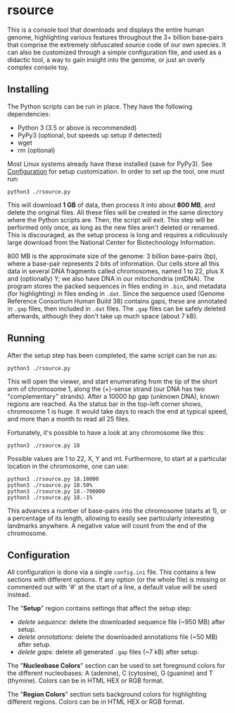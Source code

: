 # rsource

This is a console tool that downloads and displays the entire human genome,
highlighting various features throughout the 3+ billion base-pairs that comprise
the extremely obfuscated source code of our own species. It can also be customized
through a simple configuration file, and used as a didactic tool, a way to gain
insight into the genome, or just an overly complex console toy.

## Installing
The Python scripts can be run in place. They have the following dependencies:
 * Python 3 (3.5 or above is recommended)
 * PyPy3 (optional, but speeds up setup if detected)
 * wget
 * rm (optional)

Most Linux systems already have these installed (save for PyPy3).
See [Configuration](#configuration) for setup customization. In order to set up the tool, one must run:

    python3 ./rsource.py

This will download **1 GB** of data, then process it into about **800 MB**, and
delete the original files. All these files will be created in the same directory
where the Python scripts are. Then, the script will exit. This step will be
performed only once, as long as the new files aren't deleted or renamed. This is
discouraged, as the setup process is long and requires a ridiculously large download
from the National Center for Biotechnology Information.

800 MB is the approximate size of the genome: 3 billion base-pairs (bp), where
a base-pair represents 2 bits of information. Our cells store all this data in
several DNA fragments called chromosomes, named 1 to 22, plus X and (optionally) Y;
we also have DNA in our mitochondria (mtDNA). The program stores the packed
sequences in files ending in `.bin`, and metadata (for highlighting) in files
ending in `.dat`. Since the sequence used (Genome Reference Consortium Human Build 38)
contains gaps, these are annotated in `.gap` files, then included in `.dat` files.
The `.gap` files can be safely deleted afterwards, although they don't take up
much space (about 7 kB).

## Running
After the setup step has been completed, the same script can be run as:

    python3 ./rsource.py

This will open the viewer, and start enumerating from the tip of the short arm
of chromosome 1, along the (+)-sense strand (our DNA has two "complementary" strands).
After a 10000 bp gap (unknown DNA), known regions are reached. As the status bar
in the top-left corner shows, chromosome 1 is huge. It would take days to reach
the end at typical speed, and more than a month to read all 25 files.

Fortunately, it's possible to have a look at any chromosome like this:

    python3 ./rsource.py 18

Possible values are 1 to 22, X, Y and mt. Furthermore, to start at a particular
location in the chromosome, one can use:

    python3 ./rsource.py 18.10000
    python3 ./rsource.py 18.50%
    python3 ./rsource.py 18.-700000
    python3 ./rsource.py 18.-1%

This advances a number of base-pairs into the chromosome (starts at 1), or a
percentage of its length, allowing to easily see particularly interesting
landmarks anywhere. A negative value will count from the end of the chromosome.

## Configuration
All configuration is done via a single `config.ini` file. This contains a few
sections with different options. If any option (or the whole file) is missing or
commented out with '#' at the start of a line, a default value will be used instead.

The "**Setup**" region contains settings that affect the setup step:
 * *delete sequence*: delete the downloaded sequence file (~950 MB) after setup.
 * *delete annotations*: delete the downloaded annotations file (~50 MB) after setup.
 * *delete gaps*: delete all generated `.gap` files (~7 kB) after setup.

The "**Nucleobase Colors**" section can be used to set foreground colors for the
different nucleobases: A (adenine), C (cytosine), G (guanine) and T (thymine).
Colors can be in HTML HEX or RGB format.

The "**Region Colors**" section sets background colors for highlighting different
regions. Colors can be in HTML HEX or RGB format.
